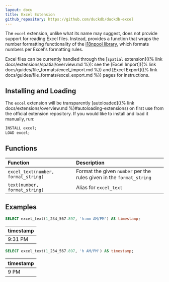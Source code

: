 ```yaml
---
layout: docu
title: Excel Extension
github_repository: https://github.com/duckdb/duckdb-excel
---
```


The `excel` extension, unlike what its name may suggest, does not provide support for reading Excel files.
Instead, provides a function that wraps the number formatting functionality of the [i18npool library](https://www.openoffice.org/l10n/i18n_framework/index.html), which formats numbers per Excel's formatting rules.

Excel files can be currently handled through the [`spatial` extension]({% link docs/extensions/spatial/overview.md %}): see the [Excel Import]({% link docs/guides/file_formats/excel_import.md %}) and [Excel Export]({% link docs/guides/file_formats/excel_export.md %}) pages for instructions.

## Installing and Loading

The `excel` extension will be transparently [autoloaded]({% link docs/extensions/overview.md %}#autoloading-extensions) on first use from the official extension repository.
If you would like to install and load it manually, run:

```sql
INSTALL excel;
LOAD excel;
```

## Functions

| Function | Description |
|:--|:---|
| `excel_text(number, format_string)`| Format the given `number` per the rules given in the `format_string` |
| `text(number, format_string)` | Alias for `excel_text` |

## Examples

```sql
SELECT excel_text(1_234_567.897, 'h:mm AM/PM') AS timestamp;
```

| timestamp |
|-----------|
| 9:31 PM   |

```sql
SELECT excel_text(1_234_567.897, 'h AM/PM') AS timestamp;
```

| timestamp |
|-----------|
| 9 PM      |
